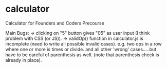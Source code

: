 # calculator
Calculator for Founders and Coders Precourse

Main Bugs:
-> clicking on "5" button gives "05" as user input (I think problem with CSS (or JS)).
-> validOp() function in calculator.js is incomplete (need to write all possible invalid cases). e.g. two ops in a row where one or more is times or divide. and all other 'wrong' cases.....but have to be careful of parenthesis as well. (note that parenthesis check is already in place). 
